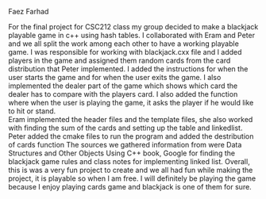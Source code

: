Faez Farhad

 For the final project for CSC212 class my group decided to make a blackjack playable game in c++ using hash tables. I collaborated with Eram and Peter and we all split the work among each other to have a working playable game. I was responsible for working with blackjack.cxx file and I added players in the game and assigned them random cards from the card distribution that Peter implemented. I added the instructions for when the user starts the game and for when the user exits the game. I also implemented the dealer part of the game which shows which card the dealer has to compare with the players card. I also added the function where when the user is playing the game, it asks the player if he would like to hit or stand.  
    Eram implemented the header files and the template files, she also worked with finding the sum of the cards and setting up the table and linkedlist. 
    Peter added the cmake files to run the program and added the destribution of cards function 
  The sources we gathered information from were Data Structures and Other Objects Using C++ book, Google for finding the blackjack game rules and class notes for implementing linked list. Overall, this is was a very fun project to create and we all had fun while making the project, it is playable so when I am free. I will definitely be playing the game because I enjoy playing cards game and blackjack is one of them for sure. 
